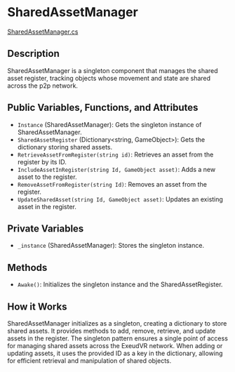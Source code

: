 # SharedAssetManager
[SharedAssetManager.cs](../../Assets/ExeudVR/Scripts/SharedAssets/SharedAssetManager.cs)

## Description

SharedAssetManager is a singleton component that manages the shared asset register, tracking objects whose movement and state are shared across the p2p network.

## Public Variables, Functions, and Attributes

- `Instance` (SharedAssetManager): Gets the singleton instance of SharedAssetManager.
- `SharedAssetRegister` (Dictionary<string, GameObject>): Gets the dictionary storing shared assets.
- `RetrieveAssetFromRegister(string id)`: Retrieves an asset from the register by its ID.
- `IncludeAssetInRegister(string Id, GameObject asset)`: Adds a new asset to the register.
- `RemoveAssetFromRegister(string Id)`: Removes an asset from the register.
- `UpdateSharedAsset(string Id, GameObject asset)`: Updates an existing asset in the register.

## Private Variables

- `_instance` (SharedAssetManager): Stores the singleton instance.

## Methods

- `Awake()`: Initializes the singleton instance and the SharedAssetRegister.

## How it Works

SharedAssetManager initializes as a singleton, creating a dictionary to store shared assets. It provides methods to add, remove, retrieve, and update assets in the register. The singleton pattern ensures a single point of access for managing shared assets across the ExeudVR network. When adding or updating assets, it uses the provided ID as a key in the dictionary, allowing for efficient retrieval and manipulation of shared objects.
